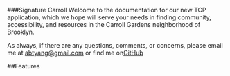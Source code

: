 ###Signature Carroll
Welcome to the documentation for our new TCP application, which we hope will serve your needs in finding community, accessibility, and resources in the Carroll Gardens neighborhood of Brooklyn.  

As always, if there are any questions, comments, or concerns, please email me at abtyang@gmail.com or find me on[GitHub](github.com/sunsheeppoplar)

##Features
